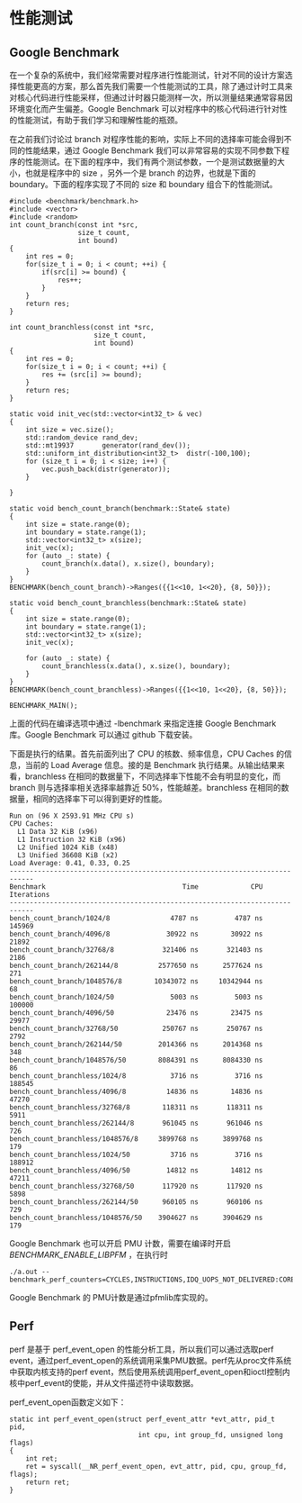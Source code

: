 # 性能测试

## Google Benchmark

在一个复杂的系统中，我们经常需要对程序进行性能测试，针对不同的设计方案选择性能更高的方案，那么首先我们需要一个性能测试的工具，除了通过计时工具来对核心代码进行性能采样，但通过计时器只能测样一次，所以测量结果通常容易因环境变化而产生偏差。Google Benchmark 可以对程序中的核心代码进行针对性的性能测试，有助于我们学习和理解性能的瓶颈。



在之前我们讨论过 branch 对程序性能的影响，实际上不同的选择率可能会得到不同的性能结果，通过 Google Benchmark 我们可以非常容易的实现不同参数下程序的性能测试。在下面的程序中，我们有两个测试参数，一个是测试数据量的大小，也就是程序中的 size ，另外一个是 branch 的边界，也就是下面的 boundary。下面的程序实现了不同的 size 和 boundary 组合下的性能测试。

```
#include <benchmark/benchmark.h>
#include <vector>
#include <random>
int count_branch(const int *src,
                 size_t count,
                 int bound)
{
    int res = 0;
    for(size_t i = 0; i < count; ++i) {
        if(src[i] >= bound) {
            res++;
        }
    }
    return res;
}

int count_branchless(const int *src,
                     size_t count,
                     int bound)
{
    int res = 0;
    for(size_t i = 0; i < count; ++i) {
        res += (src[i] >= bound);
    }
    return res;
}

static void init_vec(std::vector<int32_t> & vec)
{
    int size = vec.size();
    std::random_device rand_dev;
    std::mt19937       generator(rand_dev());
    std::uniform_int_distribution<int32_t>  distr(-100,100);
    for (size_t i = 0; i < size; i++) {
        vec.push_back(distr(generator));
    }

}

static void bench_count_branch(benchmark::State& state)
{
    int size = state.range(0);
    int boundary = state.range(1);
    std::vector<int32_t> x(size);
    init_vec(x);
    for (auto _: state) {
        count_branch(x.data(), x.size(), boundary);
    }
}
BENCHMARK(bench_count_branch)->Ranges({{1<<10, 1<<20}, {8, 50}});

static void bench_count_branchless(benchmark::State& state)
{
    int size = state.range(0);
    int boundary = state.range(1);
    std::vector<int32_t> x(size);
    init_vec(x);

    for (auto _: state) {
        count_branchless(x.data(), x.size(), boundary);
    }
}
BENCHMARK(bench_count_branchless)->Ranges({{1<<10, 1<<20}, {8, 50}});

BENCHMARK_MAIN();
```

上面的代码在编译选项中通过  -lbenchmark 来指定连接 Google Benchmark 库。Google Benchmark 可以通过 github 下载安装。



下面是执行的结果。首先前面列出了 CPU 的核数、频率信息，CPU Caches 的信息，当前的 Load Average 信息。接的是 Benchmark 执行结果。从输出结果来看，branchless 在相同的数据量下，不同选择率下性能不会有明显的变化，而 branch 则与选择率相关选择率越靠近 50%，性能越差。branchless 在相同的数据量，相同的选择率下可以得到更好的性能。

```
Run on (96 X 2593.91 MHz CPU s)
CPU Caches:
  L1 Data 32 KiB (x96)
  L1 Instruction 32 KiB (x96)
  L2 Unified 1024 KiB (x48)
  L3 Unified 36608 KiB (x2)
Load Average: 0.41, 0.33, 0.25
----------------------------------------------------------------------------
Benchmark                                  Time             CPU   Iterations
----------------------------------------------------------------------------
bench_count_branch/1024/8               4787 ns         4787 ns       145969
bench_count_branch/4096/8              30922 ns        30922 ns        21892
bench_count_branch/32768/8            321406 ns       321403 ns         2186
bench_count_branch/262144/8          2577650 ns      2577624 ns          271
bench_count_branch/1048576/8        10343072 ns     10342944 ns           68
bench_count_branch/1024/50              5003 ns         5003 ns       100000
bench_count_branch/4096/50             23476 ns        23475 ns        29977
bench_count_branch/32768/50           250767 ns       250767 ns         2792
bench_count_branch/262144/50         2014366 ns      2014368 ns          348
bench_count_branch/1048576/50        8084391 ns      8084330 ns           86
bench_count_branchless/1024/8           3716 ns         3716 ns       188545
bench_count_branchless/4096/8          14836 ns        14836 ns        47270
bench_count_branchless/32768/8        118311 ns       118311 ns         5911
bench_count_branchless/262144/8       961045 ns       961046 ns          726
bench_count_branchless/1048576/8     3899768 ns      3899768 ns          179
bench_count_branchless/1024/50          3716 ns         3716 ns       188912
bench_count_branchless/4096/50         14812 ns        14812 ns        47211
bench_count_branchless/32768/50       117920 ns       117920 ns         5898
bench_count_branchless/262144/50      960105 ns       960106 ns          729
bench_count_branchless/1048576/50    3904627 ns      3904629 ns          179
```

Google Benchmark 也可以开启 PMU 计数，需要在编译时开启 *BENCHMARK_ENABLE_LIBPFM* ，在执行时

```
./a.out --benchmark_perf_counters=CYCLES,INSTRUCTIONS,IDQ_UOPS_NOT_DELIVERED:CORE
```

Google Benchmark 的 PMU计数是通过pfmlib库实现的。



## Perf

perf 是基于 perf_event_open 的性能分析工具，所以我们可以通过选取perf event，通过perf_event_open的系统调用采集PMU数据。perf先从proc文件系统中获取内核支持的perf event，然后使用系统调用perf_event_open和ioctl控制内核中perf_event的使能，并从文件描述符中读取数据。

perf_event_open函数定义如下：

```
static int perf_event_open(struct perf_event_attr *evt_attr, pid_t pid,
                                int cpu, int group_fd, unsigned long flags)
{
    int ret;
    ret = syscall(__NR_perf_event_open, evt_attr, pid, cpu, group_fd, flags);
    return ret;
}
```

